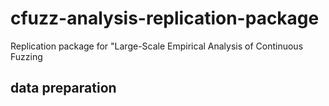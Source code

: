 # cfuzz-analysis-replication-package
Replication package for "Large-Scale Empirical Analysis of Continuous Fuzzing

## data preparation
###
